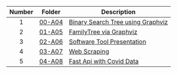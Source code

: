 | Number | Folder                    | Description           |
| :----: | --------------------------| --------------------- |
|   1    |[00-A04](https://github.com/nitishkumar2306/4883-SoftwareTools-Erelli/tree/main/Assignments/A04)                | [Binary Search Tree using Graphviz](https://github.com/nitishkumar2306/4883-SoftwareTools-Erelli/tree/main/Assignments/A04)  |
|   2    |[01-A05](https://github.com/nitishkumar2306/4883-SoftwareTools-Erelli/tree/main/Assignments/A05)                | [FamilyTree via Graphviz](https://github.com/nitishkumar2306/4883-SoftwareTools-Erelli/tree/main/Assignments/A05) |
|   3    |[02-A06](https://github.com/nitishkumar2306/4883-SoftwareTools-Erelli/tree/main/Assignments/A06)                | [Software Tool Presentation](https://github.com/nitishkumar2306/4883-SoftwareTools-Erelli/tree/main/Assignments/A06) |
|   4    |[03-A07](https://github.com/nitishkumar2306/4883-SoftwareTools-Erelli/tree/main/Assignments/A07)                | [Web Scraping](https://github.com/nitishkumar2306/4883-SoftwareTools-Erelli/tree/main/Assignments/A07)  |
|   5    |[04-A08](https://github.com/nitishkumar2306/4883-SoftwareTools-Erelli/tree/main/Assignments/A08)                | [Fast Api with Covid Data](https://github.com/nitishkumar2306/4883-SoftwareTools-Erelli/tree/main/Assignments/A08)  |



